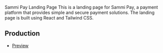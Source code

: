 Sammi Pay Landing Page
This is a landing page for Sammi Pay, a payment platform that provides simple and secure payment solutions. The landing page is built using React and Tailwind CSS.

## Production
- [Preview](https://sammi-pay-seven.vercel.app/)
